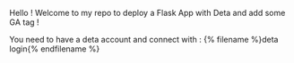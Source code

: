 Hello ! Welcome to my repo to deploy a Flask App with Deta and add some GA tag !

You need to have a deta account and connect with : 
{% filename %}deta login{% endfilename %}
